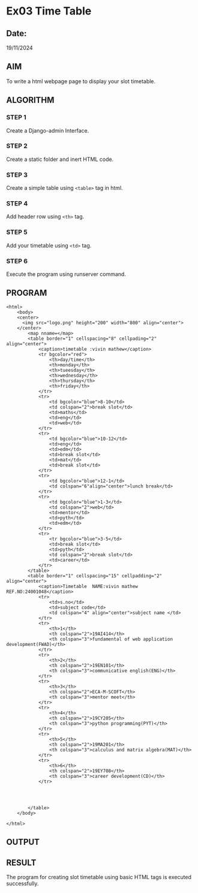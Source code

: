 # Ex03 Time Table
## Date:
19/11/2024
## AIM
To write a html webpage page to display your slot timetable.

## ALGORITHM
### STEP 1
Create a Django-admin Interface.

### STEP 2
Create a static folder and inert HTML code.

### STEP 3
Create a simple table using ```<table>``` tag in html.

### STEP 4
Add header row using ```<th>``` tag.

### STEP 5
Add your timetable using ```<td>``` tag.

### STEP 6
Execute the program using runserver command.

## PROGRAM
```
<html>
    <body>
    <center>
      <img src="logo.png" height="200" width="800" align="center">
    </center>
        <map nname=</map>
        <table border="1" cellspacing="8" cellpading="2" align="center">
            <caption>timetable :vivin mathew</caption>
            <tr bgcolor="red">
                <th>day/time</th>
                <th>monday</th>
                <th>tueesday</th>
                <th>wednesday</th>
                <th>thursday</th>
                <th>friday</th>
            </tr>
            <tr>
                <td bgcolor="blue">8-10</td>
                <td colspan="2">break slot</td>
                <td>maths</td>
                <td>eng</td>
                <td>web</td>
            </tr>
            <tr>
                <td bgcolor="blue">10-12</td>
                <td>eng</td>
                <td>edm</td>
                <td>break slot</td>
                <td>mat</td>
                <td>break slot</td>
            </tr>
            <tr>
                <td bgcolor="blue">12-1</td>
                <td colspan="6"align="center">lunch break</td>
            </tr>
            <tr>
                <td bgcolor="blue">1-3</td>
                <td colspan="2">web</td>
                <td>mentor</td>
                <td>pyth</td>
                <td>edm</td>
            </tr>
            <tr>
                <tr bgcolor="blue">3-5</td>
                <td>break slot</td>
                <td>pyth</td>
                <td colspan="2">break slot</td>
                <td>career</td>
            </tr>
        </table>
        <table border="1" cellspacing="15" cellpadding="2" align="center">
            <caption>Timetable  NAME:vivin mathew    REF.NO:24001048</caption>
            <tr>
                <td>s.no</td>
                <td>subject code</td>
                <td colspan="4" align="center">subject name </td>
            </tr>
            <tr>
                <th>1</th>
                <th colspan="2">19AI414</th>
                <th colspan="3">fundamental of web application development(FWAD)</th>
            </tr>
            <tr>
                <th>2</th>
                <th colspan="2">19EN101</th>
                <th colspan="3">communicative english(ENG)</th>
            </tr>
            <tr>
                <th>3</th>
                <th colspan="2">ECA-M-SCOFT</th>
                <th colspan="3">mentor meet</th>
            </tr>
            <tr>
                <th>4</th>
                <th colspan="2">19CY205</th>
                <th colspan="3">python programming(PYT)</th>
            </tr>
            <tr>
                <th>5</th>
                <th colspan="2">19MA201</th>
                <th colspan="3">calculus and matrix algebra(MAT)</th>
            </tr>
            <tr>
                <th>6</th>
                <th colspan="2">19EY708</th>
                <th colspan="3">career development(CD)</th>
            </tr>
            
            
            
        
        </table>
    </body>
    
</html>
```
## OUTPUT



## RESULT
The program for creating slot timetable using basic HTML tags is executed successfully.
